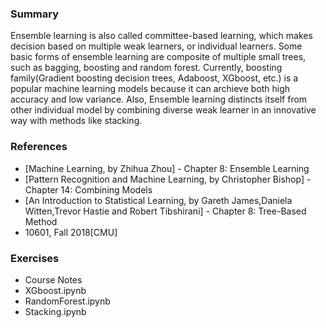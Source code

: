 ### Summary

Ensemble learning is also called committee-based learning, which makes decision based on multiple weak learners, or individual
learners. Some basic forms of ensemble learning are composite of multiple small trees, such as bagging, boosting and random 
forest. Currently, boosting family(Gradient boosting decision trees, Adaboost, XGboost, etc.) is a popular machine learning 
models because it can archieve both high accuracy and low variance. Also, Ensemble learning distincts itself from other individual
model by combining diverse weak learner in an innovative way with methods like stacking.

### References

- [Machine Learning, by Zhihua Zhou] - Chapter 8: Ensemble Learning
- [Pattern Recognition and Machine Learning, by Christopher Bishop] - Chapter 14: Combining Models
- [An Introduction to Statistical Learning, by Gareth James,Daniela Witten,Trevor Hastie and Robert Tibshirani] - Chapter 8: 
Tree-Based Method
- 10601, Fall 2018[CMU]


### Exercises

- Course Notes
- XGboost.ipynb
- RandomForest.ipynb
- Stacking.ipynb
